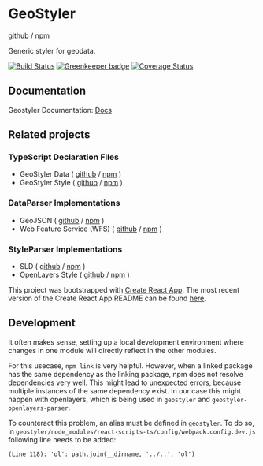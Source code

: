 # GeoStyler

[github](https://github.com/terrestris/geostyler) /
[npm](https://www.npmjs.com/package/geostyler)

Generic styler for geodata.

[![Build Status](https://travis-ci.org/terrestris/geostyler.svg?branch=master)](https://travis-ci.org/terrestris/geostyler)
[![Greenkeeper badge](https://badges.greenkeeper.io/terrestris/geostyler.svg)](https://greenkeeper.io/)
[![Coverage Status](https://coveralls.io/repos/github/terrestris/geostyler/badge.svg?branch=master)](https://coveralls.io/github/terrestris/geostyler?branch=master)

## Documentation

Geostyler Documentation: [Docs](https://terrestris.github.io/geostyler/styleguide/)

## Related projects

### TypeScript Declaration Files

  - GeoStyler Data (
      [github](https://github.com/terrestris/geostyler-data) /
      [npm](https://www.npmjs.com/package/geostyler-data)
    )
  - GeoStyler Style (
      [github](https://github.com/terrestris/geostyler-style) /
      [npm](https://www.npmjs.com/package/geostyler-style)
    )

### DataParser Implementations

  - GeoJSON (
      [github](https://github.com/terrestris/geostyler-geojson-parser) /
      [npm](https://www.npmjs.com/package/geostyler-geojson-parser)
    )
  - Web Feature Service (WFS) (
      [github](https://github.com/terrestris/geostyler-wfs-parser) /
      [npm](https://www.npmjs.com/package/geostyler-wfs-parser)
    )

### StyleParser Implementations

  - SLD (
      [github](https://github.com/terrestris/geostyler-sld-parser) /
      [npm](https://www.npmjs.com/package/geostyler-sld-parser)
    )
  - OpenLayers Style (
      [github](https://github.com/terrestris/geostyler-openlayers-parser) /
      [npm](https://www.npmjs.com/package/geostyler-openlayers-parser)
    )
    
This project was bootstrapped with [Create React App](https://github.com/facebookincubator/create-react-app).
The most recent version of the Create React App README can be found [here](https://github.com/facebookincubator/create-react-app/blob/master/packages/react-scripts/template/README.md).

## Development

It often makes sense, setting up a local development environment where changes in one module will directly reflect in the other modules.

For this usecase, `npm link` is very helpful. However, when a linked package has the same dependency as the linking package, npm does not resolve dependencies very well. This might lead to unexpected errors, because multiple instances of the same dependency exist. In our case this might happen with openlayers, which is being used in `geostyler` and `geostyler-openlayers-parser`.

To counteract this problem, an alias must be defined in `geostyler`. To do so, in `geostyler/node_modules/react-scripts-ts/config/webpack.config.dev.js` following line needs to be added:

```
(Line 118): 'ol': path.join(__dirname, '../..', 'ol')
```